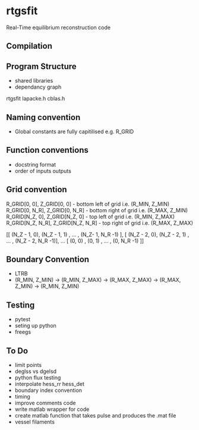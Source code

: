 # rtgsfit
Real-Time equilibrium reconstruction code

## Compilation

## Program Structure
* shared libraries
* dependancy graph

rtgsfit
    lapacke.h
    cblas.h
    

## Naming convention
* Global constants are fully capitilised e.g. R_GRID

## Function conventions
* docstring format
* order of inputs outputs


## Grid convention
R_GRID[0, 0], Z_GRID[0, 0] - bottom left of grid i.e. (R_MIN, Z_MIN)
R_GRID[0, N_R], Z_GRID[0, N_R] - bottom right of grid i.e. (R_MAX, Z_MIN)
R_GRID[N_Z, 0], Z_GRID[N_Z, 0] - top left of grid i.e. (R_MIN, Z_MAX)
R_GRID[N_Z, N_R], Z_GRID[N_Z, N_R] - top right of grid i.e. (R_MAX, Z_MAX)

[[ (N_Z - 1, 0), (N_Z - 1, 1)  , ... , (N_Z- 1, N_R -1)  ],
 [ (N_Z - 2, 0), (N_Z - 2, 1)  , ... , (N_Z - 2, N_R -1)],
                    ...
 [ (0, 0)      , (0, 1)       , ... , (0, N_R -1)       ]]
 
## Boundary Convention 
* LTRB
* (R_MIN, Z_MIN) -> (R_MIN, Z_MAX) -> (R_MAX, Z_MAX) -> (R_MAX, Z_MIN) -> (R_MIN, Z_MIN)


 
## Testing
* pytest
* seting up python
* freegs

## To Do
* limit points
* deglss vs dgelsd
* python flux testing
* interpolate hess_rr hess_det
* boundary index convention
* timing
* improve comments code
* write matlab wrapper for code 
* create matlab function that takes pulse and produces the .mat file
* vessel filaments


